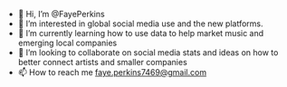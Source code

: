 - 👋 Hi, I’m @FayePerkins
- 👀 I’m interested in global social media use and the new platforms. 
- 🌱 I’m currently learning how to use data to help market music and emerging local companies 
- 💞️ I’m looking to collaborate on social media stats and ideas on how to better connect artists and smaller companies
- 📫 How to reach me faye.perkins7469@gmail.com

<!---
FayePerkins/FayePerkins is a ✨ special ✨ repository because its `README.md` (this file) appears on your GitHub profile.
You can click the Preview link to take a look at your changes.
--->

